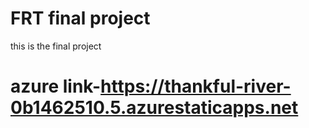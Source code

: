 # FRT final project 
this is the final project 
# azure link-https://thankful-river-0b1462510.5.azurestaticapps.net
